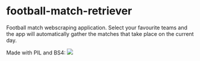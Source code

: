 # football-match-retriever
Football match webscraping application. Select your favourite teams and the app will automatically gather the matches that take place on the current day. 

Made with PIL and BS4:
![](https://github.com/dauphidev/football-match-retriever/phases.png)

